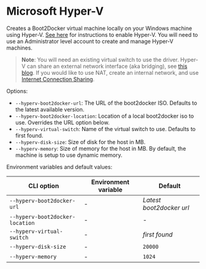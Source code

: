 <!--[metadata]>
+++
title = "Microsoft Hyper-V"
description = "Microsoft Hyper-V driver for machine"
keywords = ["machine, Microsoft Hyper-V, driver"]
[menu.main]
parent="smn_machine_drivers"
+++
<![end-metadata]-->

# Microsoft Hyper-V
Creates a Boot2Docker virtual machine locally on your Windows machine
using Hyper-V. [See here](http://windows.microsoft.com/en-us/windows-8/hyper-v-run-virtual-machines)
for instructions to enable Hyper-V. You will need to use an
Administrator level account to create and manage Hyper-V machines.

> **Note**: You will need an existing virtual switch to use the
> driver. Hyper-V can share an external network interface (aka
> bridging), see [this blog](http://blogs.technet.com/b/canitpro/archive/2014/03/11/step-by-step-enabling-hyper-v-for-use-on-windows-8-1.aspx).
> If you would like to use NAT, create an internal network, and use
> [Internet Connection
> Sharing](http://www.packet6.com/allowing-windows-8-1-hyper-v-vm-to-work-with-wifi/).

Options:

 - `--hyperv-boot2docker-url`: The URL of the boot2docker ISO. Defaults to the latest available version.
 - `--hyperv-boot2docker-location`: Location of a local boot2docker iso to use. Overrides the URL option below.
 - `--hyperv-virtual-switch`: Name of the virtual switch to use. Defaults to first found.
 - `--hyperv-disk-size`: Size of disk for the host in MB.
 - `--hyperv-memory`: Size of memory for the host in MB. By default, the machine is setup to use dynamic memory.

Environment variables and default values:

| CLI option                       | Environment variable | Default                  |
|----------------------------------|----------------------| -------------------------|
| `--hyperv-boot2docker-url`       | -                    | *Latest boot2docker url* |
| `--hyperv-boot2docker-location`  | -                    | -                        |
| `--hyperv-virtual-switch`        | -                    | *first found*            |
| `--hyperv-disk-size`             | -                    | `20000`                  |
| `--hyperv-memory`                | -                    | `1024`                   |
